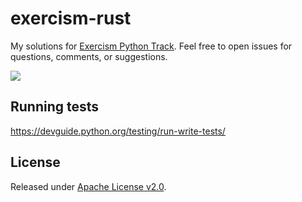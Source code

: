 # exercism-rust
My solutions for [Exercism Python Track](https://exercism.org/tracks/python).
Feel free to open issues for questions, comments, or suggestions.

[![](https://github.com/asarkar/exercism-python/workflows/CI/badge.svg)](https://github.com/asarkar/exercism-python/actions)

## Running tests
https://devguide.python.org/testing/run-write-tests/

## License

Released under [Apache License v2.0](LICENSE).
